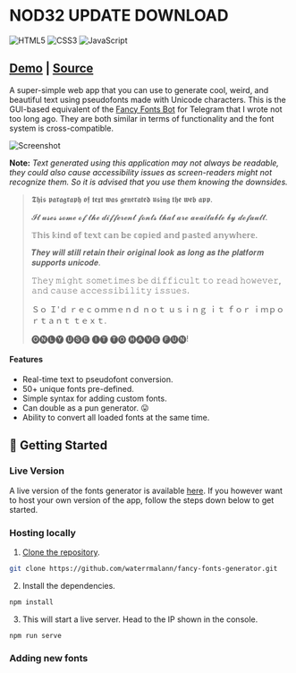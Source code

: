 # NOD32 UPDATE DOWNLOAD

![HTML5](https://img.shields.io/badge/html5-%23E34F26.svg?style=for-the-badge&logo=html5&logoColor=white)  ![CSS3](https://img.shields.io/badge/css3-%231572B6.svg?style=for-the-badge&logo=css3&logoColor=white)  ![JavaScript](https://img.shields.io/badge/javascript-%23323330.svg?style=for-the-badge&logo=javascript&logoColor=%23F7DF1E)

## [Demo](https://waterrmalann.github.io/fancy-fonts-generator/)   |   [Source](https://github.com/waterrmalann/fancy-fonts-generator/blob/main/js/converter.js)

A super-simple web app that you can use to generate cool, weird, and beautiful text using pseudofonts made with Unicode characters. This is the GUI-based equivalent of the [Fancy Fonts Bot](https://github.com/waterrmalann/telegram-fancy-fonts-bot) for Telegram that I wrote not too long ago. They are both similar in terms of functionality and the font system is cross-compatible.

![Screenshot](screenshot.jpg)

**Note:** *Text generated using this application may not always be readable, they could also cause accessibility issues as screen-readers might not recognize them. So it is advised that you use them knowing the downsides.*

> 𝕿𝖍𝖎𝖘 𝖕𝖆𝖗𝖆𝖌𝖗𝖆𝖕𝖍 𝖔𝖋 𝖙𝖊𝖝𝖙 𝖜𝖆𝖘 𝖌𝖊𝖓𝖊𝖗𝖆𝖙𝖊𝖉 𝖚𝖘𝖎𝖓𝖌 𝖙𝖍𝖊 𝖜𝖊𝖇 𝖆𝖕𝖕.
> 
> 𝓘𝓽 𝓾𝓼𝓮𝓼 𝓼𝓸𝓶𝓮 𝓸𝓯 𝓽𝓱𝓮 𝓭𝓲𝓯𝓯𝓮𝓻𝓮𝓷𝓽 𝓯𝓸𝓷𝓽𝓼 𝓽𝓱𝓪𝓽 𝓪𝓻𝓮 𝓪𝓿𝓪𝓲𝓵𝓪𝓫𝓵𝓮 𝓫𝔂 𝓭𝓮𝓯𝓪𝓾𝓵𝓽.
> 
> 𝕋𝕙𝕚𝕤 𝕜𝕚𝕟𝕕 𝕠𝕗 𝕥𝕖𝕩𝕥 𝕔𝕒𝕟 𝕓𝕖 𝕔𝕠𝕡𝕚𝕖𝕕 𝕒𝕟𝕕 𝕡𝕒𝕤𝕥𝕖𝕕 𝕒𝕟𝕪𝕨𝕙𝕖𝕣𝕖.
> 
> 𝑻𝒉𝒆𝒚 𝒘𝒊𝒍𝒍 𝒔𝒕𝒊𝒍𝒍 𝒓𝒆𝒕𝒂𝒊𝒏 𝒕𝒉𝒆𝒊𝒓 𝒐𝒓𝒊𝒈𝒊𝒏𝒂𝒍 𝒍𝒐𝒐𝒌 𝒂𝒔 𝒍𝒐𝒏𝒈 𝒂𝒔 𝒕𝒉𝒆 𝒑𝒍𝒂𝒕𝒇𝒐𝒓𝒎 𝒔𝒖𝒑𝒑𝒐𝒓𝒕𝒔 𝒖𝒏𝒊𝒄𝒐𝒅𝒆.
> 
> 𝚃𝚑𝚎𝚢 𝚖𝚒𝚐𝚑𝚝 𝚜𝚘𝚖𝚎𝚝𝚒𝚖𝚎𝚜 𝚋𝚎 𝚍𝚒𝚏𝚏𝚒𝚌𝚞𝚕𝚝 𝚝𝚘 𝚛𝚎𝚊𝚍 𝚑𝚘𝚠𝚎𝚟𝚎𝚛, 𝚊𝚗𝚍 𝚌𝚊𝚞𝚜𝚎 𝚊𝚌𝚌𝚎𝚜𝚜𝚒𝚋𝚒𝚕𝚒𝚝𝚢 𝚒𝚜𝚜𝚞𝚎𝚜.
> 
> Ｓｏ Ｉ'ｄ ｒｅｃｏｍｍｅｎｄ ｎｏｔ ｕｓｉｎｇ ｉｔ ｆｏｒ ｉｍｐｏｒｔａｎｔ ｔｅｘｔ.
> 
> 🅞🅝🅛🅨 🅤🅢🅔 🅘🅣 🅣🅞 🅗🅐🅥🅔 🅕🅤🅝!

#### Features

- Real-time text to pseudofont conversion.
- 50+ unique fonts pre-defined.
- Simple syntax for adding custom fonts.
- Can double as a pun generator. 😛
- Ability to convert all loaded fonts at the same time.

## 🚀 Getting Started

### Live Version

A live version of the fonts generator is available [here](https://waterrmalann.github.io/fancy-fonts-generator). If you however want to host your own version of the app, follow the steps down below to get started.

### Hosting locally

1. [Clone the repository](https://docs.github.com/en/github/creating-cloning-and-archiving-repositories/cloning-a-repository-from-github/cloning-a-repository).
```sh
git clone https://github.com/waterrmalann/fancy-fonts-generator.git
```
2. Install the dependencies.
```sh
npm install
```
3. This will start a live server. Head to the IP shown in the console.
```sh
npm run serve
```

### Adding new fonts
